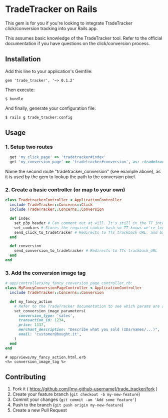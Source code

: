 # TradeTracker on Rails

This gem is for you if you're looking to integrate TradeTracker click/conversion tracking into your Rails app.

This assumes basic knowledge of the TradeTracker tool.
Refer to the official documentation if you have questions on the click/conversion process.

## Installation

Add this line to your application's Gemfile:

    gem 'trade_tracker', '~> 0.1.2'

Then execute:

    $ bundle

And finally, generate your configuration file:

    $ rails g trade_tracker:config

## Usage

### 1. Setup two routes
```ruby
  get 'my_click_page' => 'tradetracker#index'
  get 'my_conversion_page' => 'tradetracker#conversion', as: :tradetracker_conversion
```
Name the second route "tradetracker_conversion" (see example above), as it is used by the gem to lookup the path to the conversion pixel.
### 2. Create a basic controller (or map to your own)
```ruby
class TradetrackerController < ApplicationController
  include TradeTracker::Concerns::Click
  include TradeTracker::Concerns::Conversion

  def index
    set_p3p_header # Can comment out at will. It's still in the TT integration specs.
    set_cookies # Stores the required cookie hash so TT knows we're legit.
    send_click_to_tradetracker # Redirects to TTs trackback URL, and back to your redirect URL.
  end

  def conversion
    send_conversion_to_tradetracker # Redirects to TTs trackback_URL
  end
end
```
### 3. Add the conversion image tag
```ruby
# app/controllers/my_fancy_conversion_page_controller.rb:
class MyFancyConversionPageController < ApplicationController
  include TradeTracker::Concerns::Conversion

  def my_fancy_action
    # Refer to the TradeTracker documentation to see which params are available.
    set_conversion_image_parameters(
      conversion_type: 'sales',
      transaction_id: 1234,
      price: 1337,
      merchant_description: "Describe what you sold (IDs/names/...)",
      email: 'customer@bought.it',
    )
  end
end
```
```erb
# app/views/my_fancy_action.html.erb
<%= conversion_image_tag %>
```

## Contributing

1. Fork it ( https://github.com/[my-github-username]/trade_tracker/fork )
2. Create your feature branch (`git checkout -b my-new-feature`)
3. Commit your changes (`git commit -am 'Add some feature'`)
4. Push to the branch (`git push origin my-new-feature`)
5. Create a new Pull Request
